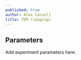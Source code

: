 ```yaml
---
published: true
author: Alex Cassell
title: TEM (imaging)
---
```

## Parameters

Add experiment parameters here.